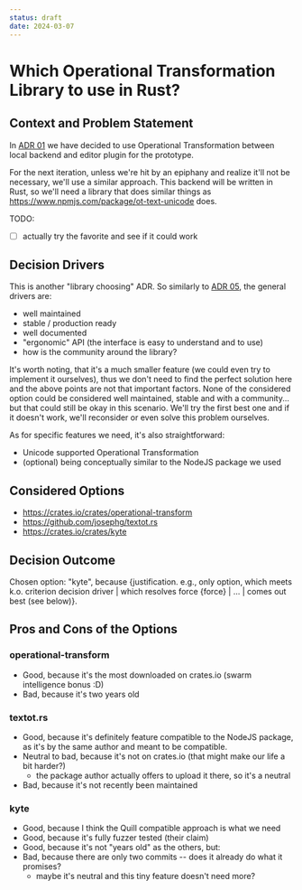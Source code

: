 ```yaml
---
status: draft
date: 2024-03-07
---
```

# Which Operational Transformation Library to use in Rust?

## Context and Problem Statement

In [ADR 01](./01-use-operational-transform-as-editor-backend-protocol.md) we have decided to use Operational Transformation between local backend and editor plugin for the prototype.

For the next iteration, unless we're hit by an epiphany and realize it'll not be necessary, we'll use a similar approach.
This backend will be written in Rust, so we'll need a library that does similar things as https://www.npmjs.com/package/ot-text-unicode does.

TODO:
- [ ] actually try the favorite and see if it could work

## Decision Drivers

This is another "library choosing" ADR. So similarly to [ADR 05](./05-crdt-library.md), the general drivers are:
* well maintained
* stable / production ready
* well documented
* "ergonomic" API (the interface is easy to understand and to use)
* how is the community around the library?

It's worth noting, that it's a much smaller feature (we could even try to implement it ourselves), thus we don't need to find the perfect solution here and the above points are not that important factors.
None of the considered option could be considered well maintained, stable and with a community... but that could still be okay in this scenario.
We'll try the first best one and if it doesn't work, we'll reconsider or even solve this problem ourselves.

As for specific features we need, it's also straightforward:
* Unicode supported Operational Transformation
* (optional) being conceptually similar to the NodeJS package we used


## Considered Options

* https://crates.io/crates/operational-transform
* https://github.com/josephg/textot.rs
* https://crates.io/crates/kyte

## Decision Outcome

Chosen option: "kyte", because
{justification. e.g., only option, which meets k.o. criterion decision driver | which resolves force {force} | … | comes out best (see below)}.

## Pros and Cons of the Options

### operational-transform

* Good, because it's the most downloaded on crates.io (swarm intelligence bonus :D)
* Bad, because it's two years old

### textot.rs

* Good, because it's definitely feature compatible to the NodeJS package,
    as it's by the same author and meant to be compatible.
* Neutral to bad, because it's not on crates.io (that might make our life a bit harder?)
    * the package author actually offers to upload it there, so it's a neutral
* Bad, because it's not recently been maintained

### kyte

* Good, because I think the Quill compatible approach is what we need
* Good, because it's fully fuzzer tested (their claim)
* Good, because it's not "years old" as the others, but:
* Bad, because there are only two commits -- does it already do what it promises?
    * maybe it's neutral and this tiny feature doesn't need more?
